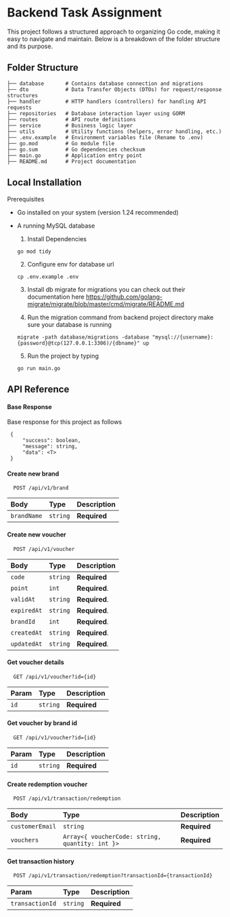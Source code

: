 
# Backend Task Assignment

This project follows a structured approach to organizing Go code, making it easy to navigate and maintain. Below is a breakdown of the folder structure and its purpose.

## Folder Structure

```
├── database       # Contains database connection and migrations
├── dto            # Data Transfer Objects (DTOs) for request/response structures
├── handler        # HTTP handlers (controllers) for handling API requests
├── repositories   # Database interaction layer using GORM
├── routes         # API route definitions
├── service        # Business logic layer
├── utils          # Utility functions (helpers, error handling, etc.)
├── .env.example   # Environment variables file (Rename to .env)
├── go.mod         # Go module file
├── go.sum         # Go dependencies checksum
├── main.go        # Application entry point
├── README.md      # Project documentation
```
## Local Installation
Prerequisites

- Go installed on your system (version 1.24 recommended)

- A running MySQL database
    
    1. Install Dependencies
    ```
    go mod tidy
    ```
    2. Configure env for database url
    ```
    cp .env.example .env
    ```
    3. Install db migrate for migrations you can check out their documentation here https://github.com/golang-migrate/migrate/blob/master/cmd/migrate/README.md
    
    4. Run the migration command from backend project directory make sure your database is running
    ```
    migrate -path database/migrations -database "mysql://{username}:{password}@tcp(127.0.0.1:3306)/{dbname}" up
    ```

    5. Run the project by typing
    ```
    go run main.go
    ```
## API Reference

#### Base Response
Base response for this project as follows

```
 {
     "success": boolean,
     "message": string,
     "data": <T>
 }
```

#### Create new brand

```http
  POST /api/v1/brand
```

| Body | Type     | Description                |
| :-------- | :------- | :------------------------- |
| `brandName` | `string` | **Required** |

#### Create new voucher

```http
  POST /api/v1/voucher
```

| Body | Type     | Description                       |
| :-------- | :------- | :-------------------------------- |
| `code`      | `string` | **Required** |
| `point`      | `int` | **Required**.  |
| `validAt`      | `string` | **Required**.  |
| `expiredAt`      | `string` | **Required**.  |
| `brandId`      | `int` | **Required**.  |
| `createdAt`      | `string` | **Required**.  |
| `updatedAt`      | `string` | **Required**.  |


#### Get voucher details

```http
  GET /api/v1/voucher?id={id}
```

| Param | Type     | Description                       |
| :-------- | :------- | :-------------------------------- |
| `id`      | `string` | **Required** |


#### Get voucher by brand id

```http
  GET /api/v1/voucher?id={id}
```

| Param | Type     | Description                       |
| :-------- | :------- | :-------------------------------- |
| `id`      | `string` | **Required** |

#### Create redemption voucher

```http
  POST /api/v1/transaction/redemption
```

| Body | Type     | Description                       |
| :-------- | :------- | :-------------------------------- |
| `customerEmail`      | `string` | **Required** |
| `vouchers`      | `Array<{ voucherCode: string, quantity: int }>` | **Required** |

#### Get transaction history

```http
  POST /api/v1/transaction/redemption?transactionId={transactionId}
```

| Param | Type     | Description                       |
| :-------- | :------- | :-------------------------------- |
| `transactionId`      | `string` | **Required** |

